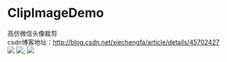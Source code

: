 # ClipImageDemo
高仿微信头像裁剪<br> 
csdn博客地址：http://blog.csdn.net/xiechengfa/article/details/45702427<br> 
![](http://img.blog.csdn.net/20150513232416629?watermark/2/text/aHR0cDovL2Jsb2cuY3Nkbi5uZXQveGllY2hlbmdmYQ==/font/5a6L5L2T/fontsize/400/fill/I0JBQkFCMA==/dissolve/70/gravity/Center)
![](http://img.blog.csdn.net/20150513232511587?watermark/2/text/aHR0cDovL2Jsb2cuY3Nkbi5uZXQveGllY2hlbmdmYQ==/font/5a6L5L2T/fontsize/400/fill/I0JBQkFCMA==/dissolve/70/gravity/Center);
![](https://github.com/xie2000/ClipImageDemo/test.jpg)
